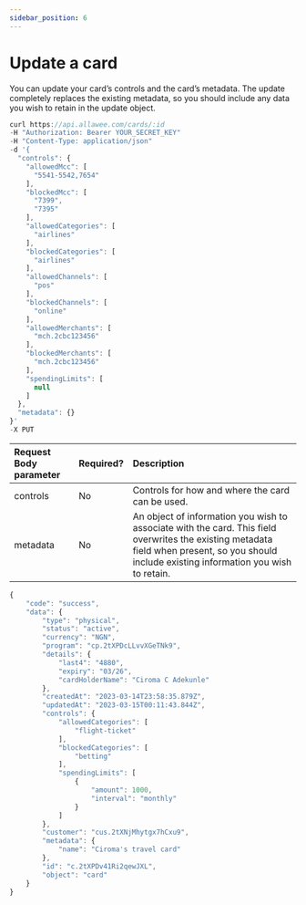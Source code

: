 ```yaml
---
sidebar_position: 6
---
```


# Update a card

You can update your card’s controls and the card’s metadata. The update completely replaces the existing metadata, so you should include any data you wish to retain in the update object.

```js title="Sample Request"
curl https://api.allawee.com/cards/:id
-H "Authorization: Bearer YOUR_SECRET_KEY"
-H "Content-Type: application/json"
-d '{
  "controls": {
    "allowedMcc": [
      "5541-5542,7654"
    ],
    "blockedMcc": [
      "7399",
      "7395"
    ],
    "allowedCategories": [
      "airlines"
    ],
    "blockedCategories": [
      "airlines"
    ],
    "allowedChannels": [
      "pos"
    ],
    "blockedChannels": [
      "online"
    ],
    "allowedMerchants": [
      "mch.2cbc123456"
    ],
    "blockedMerchants": [
      "mch.2cbc123456"
    ],
    "spendingLimits": [
      null
    ]
  },
  "metadata": {}
}'
-X PUT
```

| Request Body parameter | Required? | Description |
| :---- | :---- | :---- |
| controls | No | Controls for how and where the card can be used. |
| metadata | No | An object of information you wish to associate with the card. This field overwrites the existing metadata field when present, so you should include existing information you wish to retain. |

```js title="Sample Success Response"
{
    "code": "success",
    "data": {
        "type": "physical",
        "status": "active",
        "currency": "NGN",
        "program": "cp.2tXPDcLLvvXGeTNk9",
        "details": {
            "last4": "4880",
            "expiry": "03/26",
            "cardHolderName": "Ciroma C Adekunle"
        },
        "createdAt": "2023-03-14T23:58:35.879Z",
        "updatedAt": "2023-03-15T00:11:43.844Z",
        "controls": {
            "allowedCategories": [
                "flight-ticket"
            ],
            "blockedCategories": [
                "betting"
            ],
            "spendingLimits": [
                {
                    "amount": 1000,
                    "interval": "monthly"
                }
            ]
        },
        "customer": "cus.2tXNjMhytgx7hCxu9",
        "metadata": {
            "name": "Ciroma's travel card"
        },
        "id": "c.2tXPDv41Ri2qewJXL",
        "object": "card"
    }
}
```
